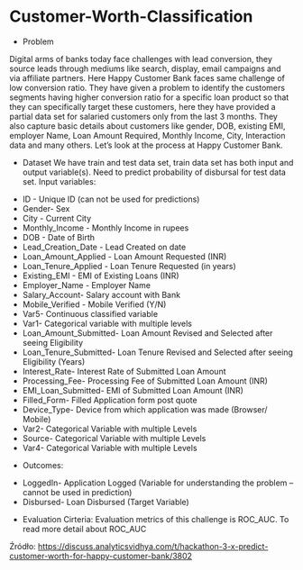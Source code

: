 # Customer-Worth-Classification

* Problem

Digital arms of banks today face challenges with lead conversion, they source leads through mediums like search, display, email campaigns and via affiliate partners. Here Happy Customer Bank faces same challenge of low conversion ratio. They have given a problem to identify the customers segments having higher conversion ratio for a specific loan product so that they can specifically target these customers, here they have provided a partial data set for salaried customers only from the last 3 months. They also capture basic details about customers like gender, DOB, existing EMI, employer Name, Loan Amount Required, Monthly Income, City, Interaction data and many others. Let’s look at the process at Happy Customer Bank.


* Dataset
We have train and test data set, train data set has both input and output variable(s). Need to predict probability of disbursal for test data set.
Input variables:
- ID - Unique ID (can not be used for predictions)
- Gender- Sex
- City - Current City
- Monthly_Income - Monthly Income in rupees
- DOB - Date of Birth
- Lead_Creation_Date - Lead Created on date
- Loan_Amount_Applied - Loan Amount Requested (INR)
- Loan_Tenure_Applied - Loan Tenure Requested (in years)
- Existing_EMI - EMI of Existing Loans (INR)
- Employer_Name - Employer Name
- Salary_Account- Salary account with Bank
- Mobile_Verified - Mobile Verified (Y/N)
- Var5- Continuous classified variable
- Var1- Categorical variable with multiple levels
- Loan_Amount_Submitted- Loan Amount Revised and Selected after seeing Eligibility
- Loan_Tenure_Submitted- Loan Tenure Revised and Selected after seeing Eligibility (Years)
- Interest_Rate- Interest Rate of Submitted Loan Amount
- Processing_Fee- Processing Fee of Submitted Loan Amount (INR)
- EMI_Loan_Submitted- EMI of Submitted Loan Amount (INR)
- Filled_Form- Filled Application form post quote
- Device_Type- Device from which application was made (Browser/ Mobile)
- Var2- Categorical Variable with multiple Levels
- Source- Categorical Variable with multiple Levels
- Var4- Categorical Variable with multiple Levels

* Outcomes:
- LoggedIn- Application Logged (Variable for understanding the problem – cannot be used in prediction)
- Disbursed- Loan Disbursed (Target Variable)

* Evaluation Cirteria:
Evaluation metrics of this challenge is ROC_AUC. To read more detail about ROC_AUC

Źródło:
https://discuss.analyticsvidhya.com/t/hackathon-3-x-predict-customer-worth-for-happy-customer-bank/3802